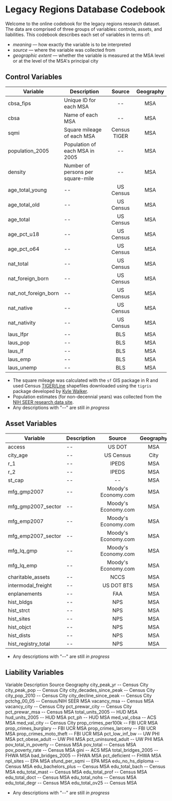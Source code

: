# Legacy Regions Database Codebook

Welcome to the online codebook for the legacy regions research dataset. The data are comprised of three groups of variables: controls, assets, and liabilities. This codebook describes each set of variables in terms of:

* *meaning* — how exactly the variable is to be interpreted
* *source* — where the variable was collected from 
* *geographic extent* — whether the variable is measured at the MSA level or at the level of the MSA's principal city

## Control Variables

| Variable             | Description                       |    Source    | Geography |
|----------------------|-----------------------------------|:------------:|:---------:|
| cbsa_fips            | Unique ID for each MSA            |      --      |    MSA    |
| cbsa                 | Name of each MSA                  |      --      |    MSA    |
| sqmi                 | Square mileage of each MSA        | Census TIGER |    MSA    |
| population_2005      | Population of each MSA in 2005    |      --      |    MSA    |
| density              | Number of persons per square-mile |      --      |    MSA    |
| age_total_young      | --                                |   US Census  |    MSA    |
| age_total_old        | --                                |   US Census  |    MSA    |
| age_total            | --                                |   US Census  |    MSA    |
| age_pct_u18          | --                                |   US Census  |    MSA    |
| age_pct_o64          | --                                |   US Census  |    MSA    |
| nat_total            | --                                |   US Census  |    MSA    |
| nat_foreign_born     | --                                |   US Census  |    MSA    |
| nat_not_foreign_born | --                                |   US Census  |    MSA    |
| nat_native           | --                                |   US Census  |    MSA    |
| nat_nativity         | --                                |   US Census  |    MSA    |
| laus_lfpr            | --                                |      BLS     |    MSA    |
| laus_pop             | --                                |      BLS     |    MSA    |
| laus_lf              | --                                |      BLS     |    MSA    |
| laus_emp             | --                                |      BLS     |    MSA    |
| laus_unemp           | --                                |      BLS     |    MSA    |

* The square mileage was calculated with the `sf` GIS package in R and used Census [TIGER/Line](https://www.census.gov/geographies/mapping-files/time-series/geo/tiger-line-file.html) shapefiles downloaded using the `tigris` package developed by [Kyle Walker](https://github.com/walkerke).
* Population estimates (for non-decennial years) was collected from the [NIH SEER research data site](https://seer.cancer.gov/popdata/download.html).
* Any descriptions with "--" are still *in progress*

## Asset Variables

| Variable            | Description |        Source       | Geography |
|---------------------|-------------|:-------------------:|:---------:|
| access              | --          |        US DOT       |    MSA    |
| city_age            | --          |      US Census      |    City   |
| r_1                 | --          |        IPEDS        |    MSA    |
| r_2                 | --          |        IPEDS        |    MSA    |
| st_cap              | --          |          --         |    MSA    |
| mfg_gmp2007         | --          | Moody's Economy.com |    MSA    |
| mfg_gmp2007_sector  | --          | Moody's Economy.com |    MSA    |
| mfg_emp2007         | --          | Moody's Economy.com |    MSA    |
| mfg_emp2007_sector  | --          | Moody's Economy.com |    MSA    |
| mfg_lq_gmp          | --          | Moody's Economy.com |    MSA    |
| mfg_lq_emp          | --          | Moody's Economy.com |    MSA    |
| charitable_assets   | --          |         NCCS        |    MSA    |
| intermodal_freight  | --          |      US DOT BTS     |    MSA    |
| enplanements        | --          |         FAA         |    MSA    |
| hist_bldgs          | --          |         NPS         |    MSA    |
| hist_strct          | --          |         NPS         |    MSA    |
| hist_sites          | --          |         NPS         |    MSA    |
| hist_objct          | --          |         NPS         |    MSA    |
| hist_dists          | --          |         NPS         |    MSA    |
| hist_registry_total | --          |         NPS         |    MSA    |

* Any descriptions with "--" are still *in progress*

## Liability Variables

Variable	Description	Source	Geography
city_peak_yr	--	Census	City
city_peak_pop	--	Census	City
city_decades_since_peak	--	Census	City
city_pop_2010	--	Census	City
city_decline_since_peak	--	Census	City
pctchg_00_05	--	Census/NIH SEER	MSA
vacancy_msa	--	Census	MSA
vacancy_city	--	Census	City
pct_prewar_city	--	Census	City
pct_prewar_msa	--	Census	MSA
total_units_2005	--	HUD	MSA
hud_units_2005	--	HUD	MSA
pct_ph	--	HUD	MSA
med_val_cbsa	--	ACS	MSA
med_val_city	--	Census	City
prop_crimes_per100k	--	FBI UCR	MSA
prop_crimes_burglary	--	FBI UCR	MSA
prop_crimes_larceny	--	FBI UCR	MSA
prop_crimes_moto_theft	--	FBI UCR	MSA
pct_low_inf_bw	--	UW PHI	MSA
pct_obese_adult	--	UW PHI	MSA
pct_uninsured_adult	--	UW PHI	MSA
pov_total_in_poverty	--	Census	MSA
pov_total	--	Census	MSA
pov_poverty_rate	--	Census	MSA
gini	--	ACS	MSA
total_bridges_2005	--	FHWA	MSA
bad_bridges_2005	--	FHWA	MSA
pct_deficient	--	FHWA	MSA
npl_sites	--	EPA	MSA
sfund_per_sqmi	--	EPA	MSA
edu_no_hs_diploma	--	Census	MSA
edu_bachelors_plus	--	Census	MSA
edu_total_bach	--	Census	MSA
edu_total_mast	--	Census	MSA
edu_total_prof	--	Census	MSA
edu_total_doct	--	Census	MSA
edu_total_nohs	--	Census	MSA
edu_total_degr	--	Census	MSA
edu_total_ov25	--	Census	MSA

* Any descriptions with "--" are still *in progress*
